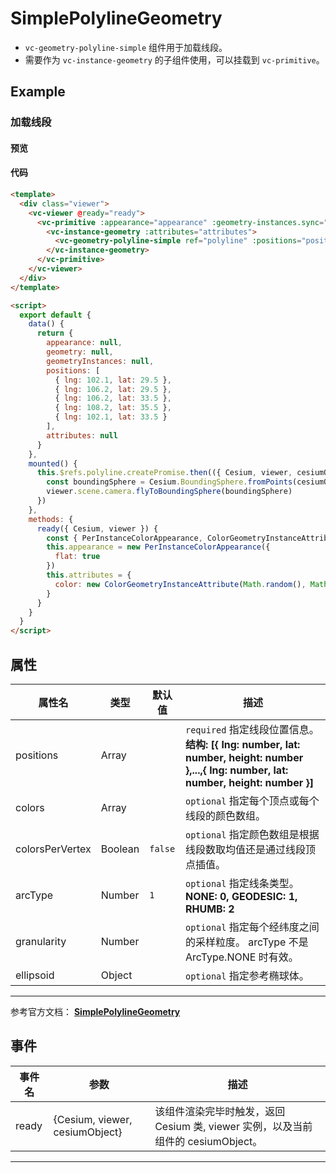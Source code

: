 # SimplePolylineGeometry

- `vc-geometry-polyline-simple` 组件用于加载线段。
- 需要作为 `vc-instance-geometry` 的子组件使用，可以挂载到 `vc-primitive`。

## Example

### 加载线段

#### 预览

<doc-preview>
  <template>
    <div class="viewer">
      <vc-viewer @ready="ready">
        <vc-primitive :appearance="appearance" :geometry-instances.sync="geometryInstances">
          <vc-instance-geometry :attributes="attributes">
            <vc-geometry-polyline-simple ref="polyline" :positions="positions"></vc-geometry-polyline-simple>
          </vc-instance-geometry>
        </vc-primitive>
      </vc-viewer>
    </div>
  </template>

  <script>
    export default {
      data() {
        return {
          appearance: null,
          geometry: null,
          geometryInstances: null,
          positions: [
            { lng: 102.1, lat: 29.5 },
            { lng: 106.2, lat: 29.5 },
            { lng: 106.2, lat: 33.5 },
            { lng: 108.2, lat: 35.5 },
            { lng: 102.1, lat: 33.5 }
          ],
          attributes: null
        }
      },
      mounted() {
        this.$refs.polyline.createPromise.then(({ Cesium, viewer, cesiumObject }) => {
          const boundingSphere = Cesium.BoundingSphere.fromPoints(cesiumObject._positions)
          viewer.scene.camera.flyToBoundingSphere(boundingSphere)
        })
      },
      methods: {
        ready({ Cesium, viewer }) {
          const { PerInstanceColorAppearance, ColorGeometryInstanceAttribute } = Cesium
          this.appearance = new PerInstanceColorAppearance({
            flat: true
          })
          this.attributes = {
            color: new ColorGeometryInstanceAttribute(Math.random(), Math.random(), Math.random())
          }
        }
      }
    }
  </script>
</doc-preview>

#### 代码

```html
<template>
  <div class="viewer">
    <vc-viewer @ready="ready">
      <vc-primitive :appearance="appearance" :geometry-instances.sync="geometryInstances">
        <vc-instance-geometry :attributes="attributes">
          <vc-geometry-polyline-simple ref="polyline" :positions="positions"></vc-geometry-polyline-simple>
        </vc-instance-geometry>
      </vc-primitive>
    </vc-viewer>
  </div>
</template>

<script>
  export default {
    data() {
      return {
        appearance: null,
        geometry: null,
        geometryInstances: null,
        positions: [
          { lng: 102.1, lat: 29.5 },
          { lng: 106.2, lat: 29.5 },
          { lng: 106.2, lat: 33.5 },
          { lng: 108.2, lat: 35.5 },
          { lng: 102.1, lat: 33.5 }
        ],
        attributes: null
      }
    },
    mounted() {
      this.$refs.polyline.createPromise.then(({ Cesium, viewer, cesiumObject }) => {
        const boundingSphere = Cesium.BoundingSphere.fromPoints(cesiumObject._positions)
        viewer.scene.camera.flyToBoundingSphere(boundingSphere)
      })
    },
    methods: {
      ready({ Cesium, viewer }) {
        const { PerInstanceColorAppearance, ColorGeometryInstanceAttribute } = Cesium
        this.appearance = new PerInstanceColorAppearance({
          flat: true
        })
        this.attributes = {
          color: new ColorGeometryInstanceAttribute(Math.random(), Math.random(), Math.random())
        }
      }
    }
  }
</script>
```

## 属性

<!-- prettier-ignore -->
| 属性名 | 类型 | 默认值 | 描述 |
| ------------ | ------ | ------ | ----------------------------------- |
| positions | Array | | `required` 指定线段位置信息。 **结构: [{ lng: number, lat: number, height: number },...,{ lng: number, lat: number, height: number }]** |
| colors | Array | | `optional` 指定每个顶点或每个线段的颜色数组。 |
| colorsPerVertex | Boolean | `false` | `optional` 指定颜色数组是根据线段数取均值还是通过线段顶点插值。 |
| arcType | Number | `1` | `optional` 指定线条类型。 **NONE: 0, GEODESIC: 1, RHUMB: 2** |
| granularity | Number | | `optional` 指定每个经纬度之间的采样粒度。 arcType 不是 ArcType.NONE 时有效。 |
| ellipsoid | Object | | `optional` 指定参考椭球体。 |

---

参考官方文档： **[SimplePolylineGeometry](https://cesium.com/docs/cesiumjs-ref-doc/SimplePolylineGeometry.html)**

## 事件

| 事件名 | 参数                           | 描述                                                                             |
| ------ | ------------------------------ | -------------------------------------------------------------------------------- |
| ready  | {Cesium, viewer, cesiumObject} | 该组件渲染完毕时触发，返回 Cesium 类, viewer 实例，以及当前组件的 cesiumObject。 |

---
